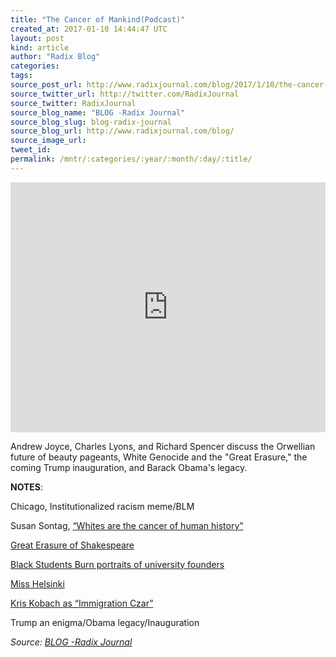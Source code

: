 ```yaml
---
title: "The Cancer of Mankind(Podcast)"
created_at: 2017-01-10 14:44:47 UTC
layout: post
kind: article
author: "Radix Blog"
categories: 
tags: 
source_post_url: http://www.radixjournal.com/blog/2017/1/10/the-cancer-of-mankindpodcast
source_twitter_url: http://twitter.com/RadixJournal
source_twitter: RadixJournal
source_blog_name: "BLOG -Radix Journal"
source_blog_slug: blog-radix-journal
source_blog_url: http://www.radixjournal.com/blog/
source_image_url: 
tweet_id:
permalink: /mntr/:categories/:year/:month/:day/:title/
---
```

<iframe scrolling="no" data-image-dimensions="0x400" src="https://w.soundcloud.com/player/?visual=true&amp;url=https%3A%2F%2Fapi.soundcloud.com%2Ftracks%2F301639570&amp;show_artwork=true&amp;callback=YUI.Env.JSONP.yui_3_17_2_1_1484058972787_44897&amp;wmode=opaque" width="100%" data-embed="true" frameborder="no" height="400"></iframe><p>Andrew Joyce, Charles Lyons, and Richard Spencer discuss the Orwellian future of beauty pageants, White Genocide and the "Great Erasure," the coming Trump inauguration, and Barack Obama's legacy.</p>
<p><strong>NOTES</strong>:</p>
<p>Chicago, Institutionalized racism meme/BLM</p>
<p>Susan Sontag, <a href="http://hgar-srv3.bu.edu/collections/partisan-review/">“Whites are the cancer of human history”</a></p>
<p><a href="https://www.insidehighered.com/news/2016/12/14/students-penn-remove-portrait-shakespeare">Great Erasure of Shakespeare</a>   </p>
<p><a href="http://www.breitbart.com/national-security/2016/02/18/black-students-burn-paintings-of-whites-in-south-africa-protest/">Black Students Burn portraits of university founders</a> </p>
<p><a href="http://www.misshelsinki.fi">Miss Helsinki</a>  </p>
<p><a href="http://www.wsj.com/articles/immigration-hard-liners-press-donald-trump-on-white-house-post-for-kris-kobach-1483718601">Kris Kobach as “Immigration Czar”</a>  </p>
<p>Trump an enigma/Obama legacy/Inauguration</p><div class="">
    <i>Source: <a href="http://www.radixjournal.com/blog/">BLOG -Radix Journal</a></i>
</div>
